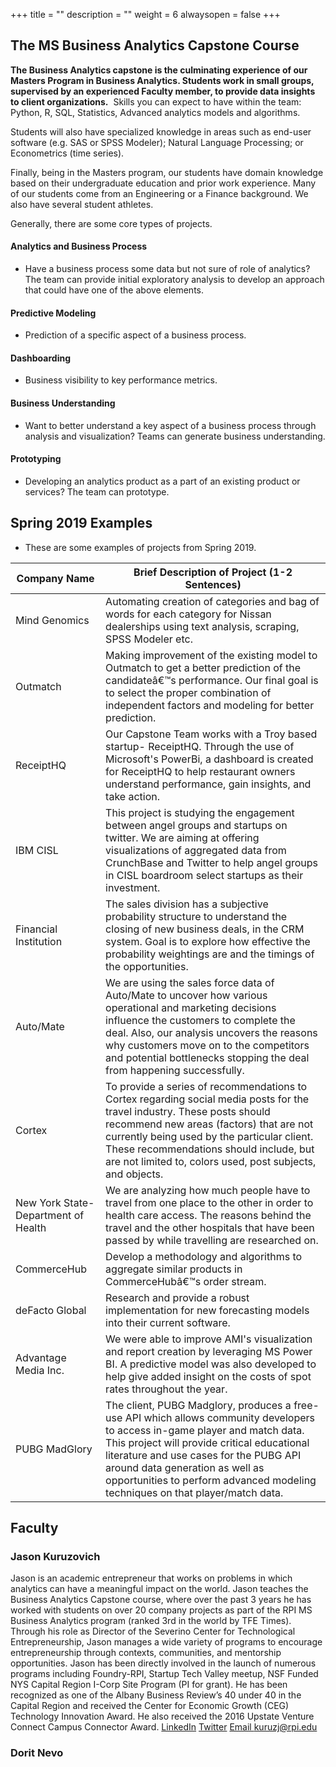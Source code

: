 +++
title = ""
description = ""
weight = 6
alwaysopen = false
+++

## **The MS Business Analytics Capstone Course**

 **The Business Analytics capstone is the culminating experience of our Masters Program in Business Analytics. Students work in small groups, supervised by an experienced Faculty member, to provide data insights to client organizations.**
​
Skills you can expect to have within the team: Python, R, SQL, Statistics, Advanced analytics models and algorithms.

Students will also have specialized knowledge in areas such as end-user software (e.g. SAS or SPSS Modeler); Natural Language Processing; or Econometrics (time series).

Finally, being in the Masters program, our students have domain knowledge based on their undergraduate education and prior work experience. Many of our students come from an Engineering or a Finance background. We also have several student athletes.


Generally, there are some core types of projects.

#### Analytics and Business Process
- Have a business process some data but not sure of role of analytics?  The team can provide initial exploratory analysis to develop an approach that could have one of the above elements.

#### Predictive Modeling
- Prediction of a specific aspect of a business process.

#### Dashboarding
- Business visibility to key performance metrics.

#### Business Understanding
- Want to better understand a key aspect of a business process through analysis and visualization? Teams can generate business understanding.

#### Prototyping
- Developing an analytics product as a part of an existing product or services?  The team can prototype.

## Spring 2019 Examples
- These are some examples of projects from Spring 2019.

| Company Name                        | Brief Description of Project (1-2 Sentences)                                                                                                                                                                                                                                                                                              |
|-------------------------------------|-------------------------------------------------------------------------------------------------------------------------------------------------------------------------------------------------------------------------------------------------------------------------------------------------------------------------------------------|
| Mind Genomics                       | Automating creation of categories and bag of words for each category for Nissan dealerships using text analysis, scraping, SPSS Modeler etc.                                                                                                                                                                                              |
| Outmatch                            | Making improvement of the existing model to Outmatch to get a better prediction of the candidateâ€™s performance.  Our final goal is to select the proper combination of independent factors and modeling for better prediction.                                                                                                          |
| ReceiptHQ                           | Our Capstone Team works with a Troy based startup- ReceiptHQ. Through the use of Microsoft's PowerBi, a dashboard is created for ReceiptHQ to help restaurant owners understand performance, gain insights, and take action.                                                                                                              |
| IBM CISL                            | This project is studying the engagement between angel groups and startups on twitter. We are aiming at offering visualizations of aggregated data from CrunchBase and Twitter to help angel groups in CISL boardroom select startups as their investment.                                                                                 |
| Financial Institution               | The sales division has a subjective probability structure to understand the closing of new business deals, in the CRM system. Goal is to explore how effective the probability weightings are and the timings of the opportunities.                                                                                                       |
| Auto/Mate                           | We are using the sales force data of Auto/Mate to uncover how various operational and marketing decisions influence the customers to complete the deal. Also, our analysis uncovers the reasons why customers move on to the competitors and potential bottlenecks stopping the deal from happening successfully.                         |
| Cortex                              | To provide a series of recommendations to Cortex regarding social media posts for the travel industry. These posts should recommend new areas (factors) that are not currently being used by the particular client. These recommendations should include, but are not limited to, colors used, post subjects, and objects.                |
| New York State-Department of Health | We are analyzing how much people have to travel from one place to the other in order to health care access. The reasons behind the travel and the other hospitals that have been passed by while travelling are researched on.                                                                                                            |
| CommerceHub                         | Develop a methodology and algorithms to aggregate similar products in CommerceHubâ€™s order stream.                                                                                                                                                                                                                                       |
| deFacto Global                      | Research and provide a robust implementation for new forecasting models into their current software.                                                                                                                                                                                                                                      |
| Advantage Media Inc.                | We were able to improve AMI's visualization and report creation by leveraging MS Power BI. A predictive model was also developed to help give added insight on the costs of spot rates throughout the year.                                                                                                                               |
| PUBG MadGlory                       | The client, PUBG Madglory, produces a free-use API which allows community developers to access in-game player and match data. This project will provide critical educational literature and use cases for the PUBG API around data generation as well as opportunities to perform advanced modeling techniques on that player/match data. |

## Faculty

### **Jason Kuruzovich**
Jason is an academic entrepreneur that works on problems in which analytics can have a meaningful impact on the world. Jason teaches the Business Analytics Capstone course, where over the past 3 years he has worked with students on over 20 company projects as part of the RPI MS Business Analytics program (ranked 3rd in the world by TFE Times). Through his role as Director of the Severino Center for Technological Entrepreneurship, Jason manages a wide variety of programs to encourage entrepreneurship through contexts, communities, and mentorship opportunities. Jason has been directly involved in the launch of numerous programs including Foundry-RPI, Startup Tech Valley meetup, NSF Funded NYS Capital Region I-Corp Site Program (PI for grant). He has been recognized as one of the Albany Business Review’s 40 under 40 in the Capital Region and received the Center for Economic Growth (CEG) Technology Innovation Award. He also received the 2016 Upstate Venture Connect Campus Connector Award.
[LinkedIn](https://www.linkedin.com/in/jasonkuruzovich/)
[Twitter](https://twitter.com/JasonKuruzovich)
[Email kuruzj@rpi.edu](mailto:kuruzj@rpi.edu)


### Dorit Nevo
